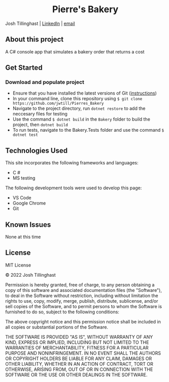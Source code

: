 <h1 align="center">Pierre's Bakery</h1>

Josh Tillinghast | [LinkedIn](https://www.linkedin.com/in/jwtill/) | [email](mailto:<jwtill@icloud.com>) 




## About this project
A C# console app that simulates a bakery order that returns a cost

## Get Started

### Download and populate project
- Ensure that you have installed the latest versions of Git ([instructions](https://github.com/git-guides/install-git)) 
- In your command line, clone this repository using `$ git clone https://github.com/jwtill/Pierres_Bakery`
- Navigate to the project directory, run `dotnet restore` to add the neccesary files for testing 
- Use the command `$ dotnet build` in the `Bakery` folder to build the project, then `dotnet build`
- To run tests, navigate to the Bakery.Tests folder and use the command `$ dotnet test` 


## Technologies Used

This site incorporates the following frameworks and languages:

- C #
- MS testing


The following development tools were used to develop this page:

- VS Code
- Google Chrome
- Git


## Known Issues
None at this time

## License 

MIT License

© 2022 Josh Tillinghast

Permission is hereby granted, free of charge, to any person obtaining a copy
of this software and associated documentation files (the "Software"), to deal
in the Software without restriction, including without limitation the rights
to use, copy, modify, merge, publish, distribute, sublicense, and/or sell
copies of the Software, and to permit persons to whom the Software is
furnished to do so, subject to the following conditions:

The above copyright notice and this permission notice shall be included in all
copies or substantial portions of the Software.

THE SOFTWARE IS PROVIDED "AS IS", WITHOUT WARRANTY OF ANY KIND, EXPRESS OR
IMPLIED, INCLUDING BUT NOT LIMITED TO THE WARRANTIES OF MERCHANTABILITY,
FITNESS FOR A PARTICULAR PURPOSE AND NONINFRINGEMENT. IN NO EVENT SHALL THE
AUTHORS OR COPYRIGHT HOLDERS BE LIABLE FOR ANY CLAIM, DAMAGES OR OTHER
LIABILITY, WHETHER IN AN ACTION OF CONTRACT, TORT OR OTHERWISE, ARISING FROM,
OUT OF OR IN CONNECTION WITH THE SOFTWARE OR THE USE OR OTHER DEALINGS IN THE
SOFTWARE.
